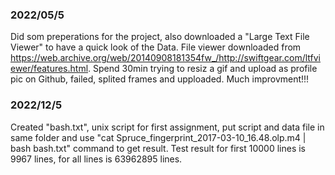 ### 2022/05/5
Did som preperations for the project, also downloaded a "Large Text File Viewer" to have a quick look of the Data. File viewer downloaded from https://web.archive.org/web/20140908181354fw_/http://swiftgear.com/ltfviewer/features.html.
	Spend 30min trying to resiz a gif and upload as profile pic on Github, failed, splited frames and upploaded. Much improvment!!!

### 2022/12/5
Created "bash.txt", unix script for first assignment, put script and data file in same folder and use "cat Spruce_fingerprint_2017-03-10_16.48.olp.m4 | bash bash.txt" command to get result.
Test result for first 10000 lines is 9967 lines, for all lines is 63962895 lines.